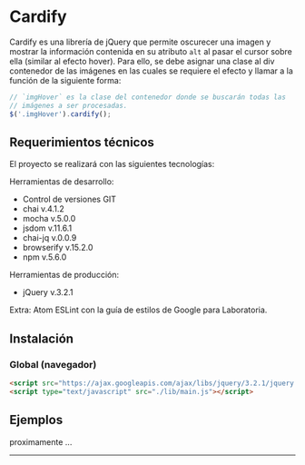 # Cardify

Cardify es una librería de jQuery que permite oscurecer una imagen y mostrar la información contenida en su atributo ```alt``` al pasar el cursor sobre ella (similar al efecto hover). Para ello, se debe asignar una clase al div contenedor de las imágenes en las cuales se requiere el efecto y llamar a la función de la siguiente forma:

```js
// `imgHover` es la clase del contenedor donde se buscarán todas las
// imágenes a ser procesadas.
$('.imgHover').cardify();
```

## Requerimientos técnicos

El proyecto se realizará con las siguientes tecnologías:

Herramientas de desarrollo:
+ Control de versiones GIT
+ chai v.4.1.2
+ mocha v.5.0.0
+ jsdom v.11.6.1
+ chai-jq v.0.0.9
+ browserify v.15.2.0
+ npm v.5.6.0

Herramientas de producción:
+ jQuery v.3.2.1


Extra: Atom ESLint con la guía de estilos de Google para Laboratoria.

## Instalación

### Global (navegador)

```html
<script src="https://ajax.googleapis.com/ajax/libs/jquery/3.2.1/jquery.min.js"></script>
<script type="text/javascript" src="./lib/main.js"></script>
```

## Ejemplos

proximamente
...

***
